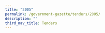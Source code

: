 ```yaml
---
title: "2005"
permalink: /government-gazette/tenders/2005/
description: ""
third_nav_title: Tenders
---
```

